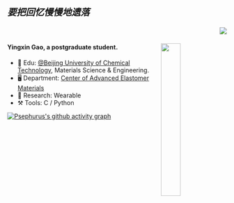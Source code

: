 ## *要把回忆慢慢地遗落*<p align="right"> ![](https://komarev.com/ghpvc/?username=Psephurus) </p>

<img align="right" src="https://github-readme-stats.vercel.app/api/top-langs/?username=Psephurus&layout=compact&theme=tokyonight" width="30%">

#### Yingxin Gao, a postgraduate student.
- 🏫 Edu: [@Beijing University of Chemical Technology](https://www.buct.edu.cn), Materials Science & Engineering.
- 🖥️ Department: [Center of Advanced Elastomer Materials](https://caem.buct.edu.cn/english)
- 🔬 Research: Wearable
- ⚒️ Tools: C / Python


[![Psephurus's github activity graph](https://github-readme-activity-graph.vercel.app/graph?username=Psephurus&theme=react-dark)](https://github.com/Psephurus/github-readme-activity-graph)
